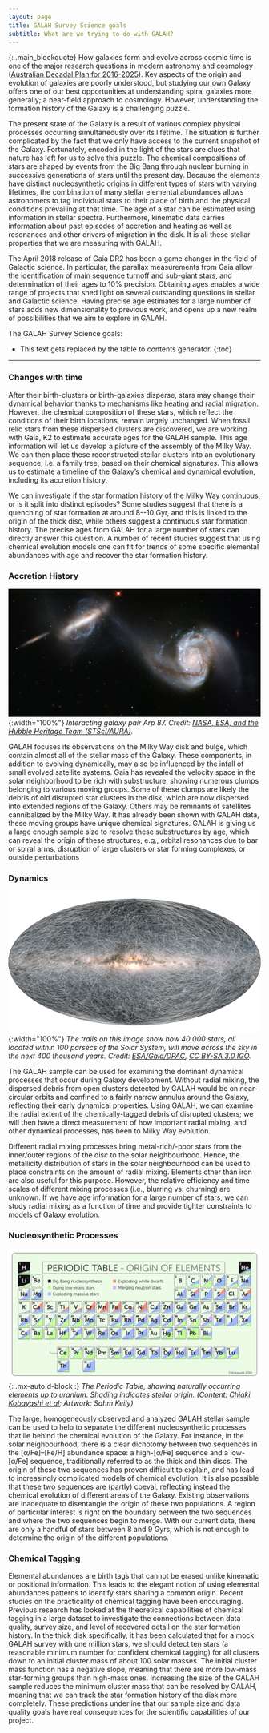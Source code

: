 ```yaml
---
layout: page
title: GALAH Survey Science goals
subtitle: What are we trying to do with GALAH?
---
```


{: .main_blockquote}
How galaxies form and evolve across cosmic time is one of the major research questions in modern astronomy and cosmology ([Australian Decadal Plan for 2016-2025](https://www.science.org.au/supporting-science/science-sector-analysis/reports-and-publications/decadal-plan-australian-astronomy-2016-25)). Key aspects of the origin and evolution of galaxies are poorly understood, but studying our own Galaxy offers one of our best opportunities at understanding spiral galaxies more generally; a near-field approach to cosmology. However, understanding the formation history of the Galaxy is a challenging puzzle.

The present state of the Galaxy is a result of various complex physical processes occurring simultaneously over its lifetime. The situation is further complicated by the fact that we only have access to the current snapshot of the Galaxy. Fortunately, encoded in the light of the stars are clues that nature has left for us to solve this puzzle. The chemical compositions of stars are shaped by events from the Big Bang through nuclear burning in successive generations of stars until the present day. Because the elements have distinct nucleosynthetic origins in different types of stars with varying lifetimes, the combination of many stellar elemental abundances allows astronomers to tag individual stars to their place of birth and the physical conditions prevailing at that time. The age of a star can be estimated using information in stellar spectra. Furthermore, kinematic data carries information about past episodes of accretion and heating as well as resonances and other drivers of migration in the disk. It is all these stellar properties that we are measuring with GALAH.

The April 2018 release of Gaia DR2 has been a game changer in the field of Galactic science. In particular, the parallax measurements from Gaia allow the identification of main sequence turnoff and sub-giant stars, and determination of their ages to 10% precision. Obtaining ages enables a wide range of projects that shed light on several outstanding questions in stellar and Galactic science. Having precise age estimates for a large number of stars adds new dimensionality to previous work, and opens up a new realm of possibilities that we aim to explore in GALAH.

The GALAH Survey Science goals:

* This text gets replaced by the table to contents generator.
{:toc}

---

### Changes with time

After their birth-clusters or birth-galaxies disperse, stars may change their dynamical behavior thanks to mechanisms like heating and radial migration. However, the chemical composition of these stars, which reflect the conditions of their birth locations, remain largely unchanged. When fossil relic stars from these dispersed clusters are discovered, we are working with Gaia, K2 to estimate accurate ages for the GALAH sample. This age information will let us develop a picture of the assembly of the Milky Way. We can then place these reconstructed stellar clusters into an evolutionary sequence, i.e. a family tree, based on their chemical signatures. This allows us to estimate a timeline of the Galaxy’s chemical and dynamical evolution, including its accretion history.

We can investigate if the star formation history of the Milky Way continuous, or is it split into distinct episodes? Some studies suggest that there is a quenching of star formation at around 8--10 Gyr, and this is linked to the origin of the thick disc, while others suggest a continuous star formation history. The precise ages from GALAH for a large number of stars can directly answer this question. A number of recent studies suggest that using chemical evolution models one can fit for trends of some specific elemental abundances with age and recover the star formation history.

### Accretion History

![Interacting galaxy pair Arp 87.](/survey/img/STScI-01EVT6VX2B7JD9FYJNDZWJTZ6T.png){:width="100%"}
*Interacting galaxy pair Arp 87. Credit: [NASA, ESA, and the Hubble Heritage Team (STScI/AURA)](https://hubblesite.org/contents/news-releases/2007/news-2007-36.html).*

GALAH focuses its observations on the Milky Way disk and bulge, which contain almost all of the stellar mass of the Galaxy. These components, in addition to evolving dynamically, may also be influenced by the infall of small evolved satellite systems. Gaia has revealed the velocity space in the solar neighborhood to be rich with substructure, showing numerous clumps belonging to various moving groups. Some of these clumps are likely the debris of old disrupted star clusters in the disk, which are now dispersed into extended regions of the Galaxy. Others may be remnants of satellites cannibalized by the Milky Way. It has already been shown with GALAH data, these moving groups have unique chemical signatures. GALAH is giving us a large enough sample size to resolve these substructures by age, which can reveal the origin of these structures, e.g., orbital resonances due to bar or spiral arms, disruption of large clusters or star forming complexes, or outside perturbations

### Dynamics

![The trails on this image show how 40 000 stars, all located within 100 parsecs of the Solar System, will move across the sky in the next 400 thousand years.](/survey/img/Gaia_EDR3_StarTrails_625.png){:width="100%"}
*The trails on this image show how 40 000 stars, all located within 100 parsecs of the Solar System, will move across the sky in the next 400 thousand years. Credit: [ESA/Gaia/DPAC](https://sci.esa.int/web/gaia/-/gaia-s-new-data-takes-us-to-the-milky-way-s-anticentre-and-beyond), [CC BY-SA 3.0 IGO](http://creativecommons.org/licenses/by-sa/3.0/igo/).*

The GALAH sample can be used for examining the dominant dynamical processes that occur during Galaxy development. Without radial mixing, the dispersed debris from open clusters detected by GALAH would be on near-circular orbits and confined to a fairly narrow annulus around the Galaxy, reflecting their early dynamical properties. Using GALAH, we can examine the radial extent of the chemically-tagged debris of disrupted clusters; we will then have a direct measurement of how important radial mixing, and other dynamical processes, has been to Milky Way evolution.

Different radial mixing processes bring metal-rich/-poor stars from the inner/outer regions of the disc to the solar neighbourhood. Hence, the metallicity distribution of stars in the solar neighbourhood can be used to place constraints on the amount of radial mixing. Elements other than iron are also useful for this purpose. However, the relative efficiency and time scales of different mixing processes (i.e., blurring vs. churning) are unknown. If we have age information for a large number of stars, we can study radial mixing as a function of time and provide tighter constraints to models of Galaxy evolution.

### Nucleosynthetic Processes

![The Periodic Table, showing naturally occurring elements up to uranium. Shading indicates stellar origin.](/science/img/Origin-of-elements-periodic-table-Kobayashi-et-al-Sahm-Keily-V2-27082020-4.jpg){: .mx-auto.d-block :}
*The Periodic Table, showing naturally occurring elements up to uranium. Shading indicates stellar origin. (Content: [Chiaki Kobayashi et al](https://doi.org/10.3847/1538-4357/abae65); Artwork: Sahm Keily)*

The large, homogeneously observed and analyzed GALAH stellar sample can be used to help to separate the different nucleosynthetic processes that lie behind the chemical evolution of the Galaxy. For instance, in the solar neighbourhood, there is a clear dichotomy between two sequences in the [α/Fe]–[Fe/H] abundance space: a high-[α/Fe] sequence and a low-[α/Fe] sequence, traditionally referred to as the thick and thin discs. The origin of these two sequences has proven difficult to explain, and has lead to increasingly complicated models of chemical evolution. It is also possible that these two sequences are (partly) coeval, reflecting instead the chemical evolution of different areas of the Galaxy. Existing observations are inadequate to disentangle the origin of these two populations. A region of particular interest is right on the boundary between the two sequences and where the two sequences begin to merge. With our current data, there are only a handful of stars between 8 and 9 Gyrs, which is not enough to determine the origin of the different populations.

### Chemical Tagging
Elemental abundances are birth tags that cannot be erased unlike kinematic or positional information. This leads to the elegant notion of using elemental abundances patterns to identify stars sharing a common origin. Recent studies on the practicality of chemical tagging have been encouraging. Previous research has looked at the theoretical capabilities of chemical tagging in a large dataset to investigate the connections between data quality, survey size, and level of recovered detail on the star formation history. In the thick disk specifically, it has been calculated that for a mock GALAH survey with one million stars, we should detect ten stars (a reasonable minimum number for confident chemical tagging) for all clusters down to an initial cluster mass of about 100 solar masses. The initial cluster mass function has a negative slope, meaning that there are more low-mass star-forming groups than high-mass ones. Increasing the size of the GALAH sample reduces the minimum cluster mass that can be resolved by GALAH, meaning that we can track the star formation history of the disk more completely. These predictions underline that our sample size and data quality goals have real consequences for the scientific capabilities of our project.
